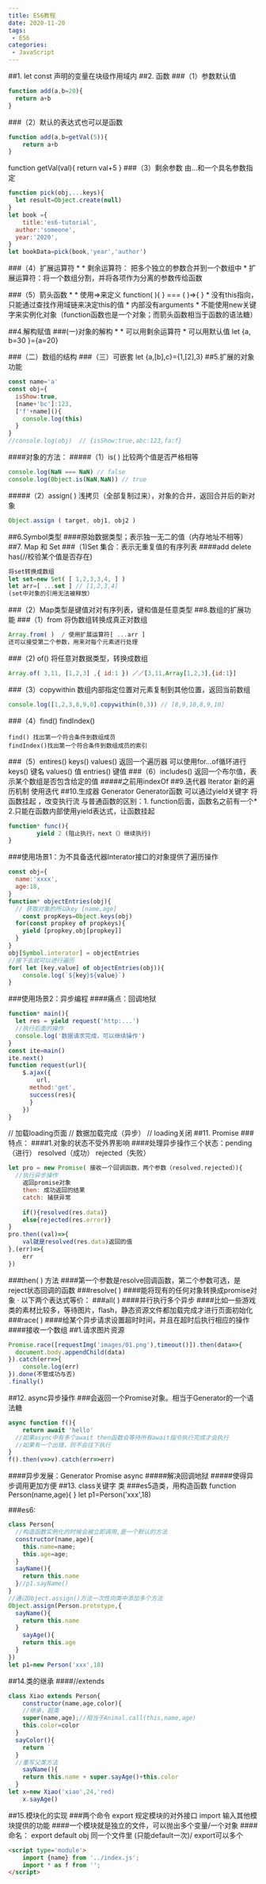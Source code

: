 ```yaml
---
title: ES6教程
date: 2020-11-20
tags:
 - ES6
categories: 
 - JavaScript
---
```


##1. let const 声明的变量在块级作用域内
##2. 函数
###（1）参数默认值
```javascript
function add(a,b=20){
  return a+b
}
```
###（2）默认的表达式也可以是函数
```javascript
function add(a,b=getVal(5)){
    return a+b
}
```
function getVal(val){
  return val+5
}
###（3）剩余参数 由...和一个具名参数指定
```javascript
function pick(obj,...keys){
  let result=Object.create(null)
}
let book ={
    title:'es6-tutorial',
  author:'someone',
  year:'2020',
}
let bookData=pick(book,'year','author')
```
###（4）扩展运算符
 * 
    * 剩余运算符： 把多个独立的参数合并到一个数组中
    * 扩展运算符：将一个数组分割，并将各项作为分离的参数传给函数

###（5）箭头函数
 * 
    * 使用=>来定义   function( ){ } ===   ( )=>{ }
    * 没有this指向，只能通过查找作用域链来决定this的值
	* 内部没有arguments
    * 不能使用new关键字来实例化对象（function函数也是一个对象；而箭头函数相当于函数的语法糖）

##4.解构赋值
  ###(一)对象的解构
   * 
    * 可以用剩余运算符
    * 可以用默认值 let {a, b=30 }={a=20}

###（二）数组的结构
###（三）可嵌套 let {a,[b],c}={1,[2],3}
##5.扩展的对象功能
```javascript
const name='a'
const obj={
  isShow:true,
  [name+'bc']:123,
  ['f'+name](){
    console.log(this)
  }
}
//console.log(obj)  // {isShow:true,abc:123,fa:f}
```
####对象的方法：
#####（1）is( )  比较两个值是否严格相等
```javascript
console.log(NaN === NaN) // false
console.log(Object.is(NaN,NaN)) // true
```
#####（2）assign( ) 浅拷贝（全部复制过来），对象的合并，返回合并后的新对象
```javascript
Object.assign ( target, obj1, obj2 )
```
##6.Symbol类型
####原始数据类型；表示独一无二的值（内存地址不相等）
##7. Map 和 Set
###（1)Set 集合：表示无重复值的有序列表
####add delete has(//校验某个值是否存在)
```javascript
将set转换成数组
let set=new Set( [ 1,2,3,3,4, ] )
let arr=[ ...set ] // [1,2,3,4]
(set中对象的引用无法被释放）
```
###（2）Map类型是键值对对有序列表，键和值是任意类型
##8.数组的扩展功能
###（1）from 将伪数组转换成真正对数组
```javascript
Array.from( )  / 使用扩展运算符[ ...arr ]
还可以接受第二个参数，用来对每个元素进行处理
```
###（2) of() 将任意对数据类型，转换成数组
```javascript
Array.of( 3,11, [1,2,3] ,{ id:1 }) ／／[3,11,Array[1,2,3],{id:1}]
```
###（3）copywithin 数组内部指定位置对元素复制到其他位置，返回当前数组
```javascript
console.log([1,2,3,8,9,0].copywithin(0,3)) // [8,9,10,8,9,10]
```
###（4）find() findIndex()
	  
	find() 找出第一个符合条件到数组成员
	findIndex()找出第一个符合条件到数组成员的索引
	
###（5）entires() keys() values()
	返回一个遍历器 可以使用for...of循环进行
	keys() 键名 values() 值 entries() 键值
###（6）includes() 返回一个布尔值，表示某个数组是否包含给定的值
#####之前用indexOf
##9.迭代器 Iterator
新的遍历机制
使用迭代
##10.生成器 Generator
	Generator函数 可以通过yield关键字 将函数挂起 ，改变执行流
	与普通函数的区别：1. function后面，函数名之前有一个* 2.只能在函数内部使用yield表达式，让函数挂起
```javascript
function* func(){
        yield 2 (阻止执行，next（）继续执行)
}
```
###使用场景1：为不具备迭代器Interator接口的对象提供了遍历操作
```javascript
const obj={ 
  name:'xxxx',
  age:18,
}
function* objectEntries(obj){
  // 获取对象的所以key [name,age]
    const propKeys=Object.keys(obj)
  for(const propkey of propkeys){
    yield [propkey,obj[propkey]]
  }
}
obj[Symbol.interator] = objectEntries
//接下去就可以进行遍历
for( let [key,value] of objectEntries(obj)){
    console.log(`${key}${value}`)
}
```
###使用场景2：异步编程
####痛点：回调地狱
```javascript
function* main(){
  let res = yield request('http:...')
  //执行后面的操作
  console.log('数据请求完成，可以继续操作')
}
const ite=main()
ite.next()
function request(url){
    $.ajax({
        url,
      method:'get',
      success(res){
      }
    })
}
```
// 加载loading页面
// 数据加载完成（异步）
// loading关闭
##11. Promise
###特点：
####1.对象的状态不受外界影响
####处理异步操作三个状态：pending（进行） resolved（成功） rejected（失败）
```javascript
let pro = new Promise( 接收一个回调函数，两个参数（resolved,rejected）){
  //执行异步操作
    返回promise对象
    then: 成功返回的结果
    catch: 捕获异常
    
    if(){resolved(res.data)}
    else{rejected(res.error)}
}
pro.then((val)=>{
    val就是resolved(res.data)返回的值
},(err)=>{
    err
})
```
###then( ) 方法
####第一个参数是resolve回调函数，第二个参数可选，是reject状态回调的函数
###resolve( )
####能将现有的任何对象转换成promise对象
· 以下两个表达式等价：
###all( )
####并行执行多个异步
####比如一些游戏类的素材比较多，等待图片，flash，静态资源文件都加载完成才进行页面初始化
###race( )
####给某个异步请求设置超时时间，并且在超时后执行相应的操作
####接收一个数组
##1.请求图片资源
```javascript
Promise.race([requestImg('images/01.png'),timeout()]).then(data=>{
  document.body.appendChild(data)
}).catch(err=>{
    console.log(err)
}).done(不管成功与否)
.finally()
```
##12. async异步操作
###会返回一个Promise对象。相当于Generator的一个语法糖
```javascript
async function f(){
    return await 'hello'
  //如果async中有多个await then函数会等待所有await指令执行完成才会执行
  //如果有一个出错，则不会往下执行
}
f().then(v=>v).catch(err=>err)
```
####异步发展：Generator Promise async 
#####解决回调地狱
#####使得异步调用更加方便
##13. class关键字 类
###es5造类，用构造函数 function Person(name,age){ } let p1=Person('xxx',18)

###es6:
```javascript
class Person{
  //构造函数实例化的时候会被立即调用,是一个默认的方法
  constructor(name,age){
    this.name=name;
    this.age=age;
  }
  sayName(){
    return this.name
  }//p1.sayName()
}
//通过Object.assign()方法一次性向类中添加多个方法
Object.assign(Person.prototype,{
  sayName(){
    return this.name
  }
    sayAge(){
    return this.age
  }
})
let p1=new Person('xxx',18)
```
##14.类的继承
####//extends
```javascript
class Xiao extends Person{
    constructor(name,age,color){
    //继承，超类
    super(name,age);//相当于Animal.call(this,name,age)
    this.color=color
  }
  sayColor(){
    return ``
  }
  //重写父类方法
    sayName(){
    return this.name + super.sayAge()+this.color
  }
let x=new Xiao('xiao',24,'red)
    x.sayAge()
```
##15.模块化的实现
###两个命令
	 export 规定模块的对外接口
	 import 输入其他模块提供的功能
####一个模块就是独立的文件，可以抛出多个变量/一个对象
####命名： export default obj 同一个文件里 (只能default一次)/ export可以多个
```html
<script type='module'>
    import {name} from '../index.js';
    import * as f from '';
</script>
```
